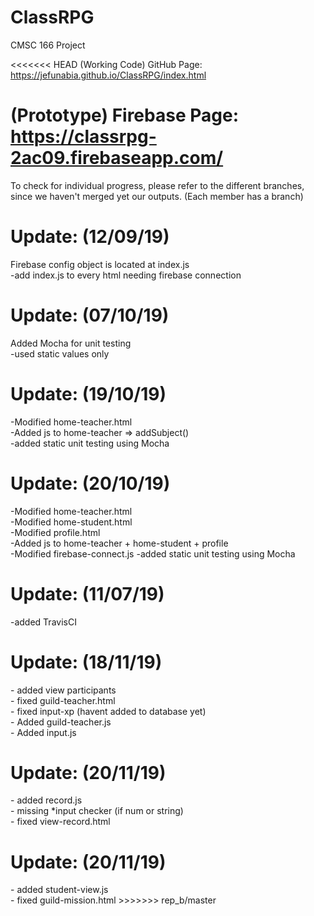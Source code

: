 # ClassRPG
CMSC 166 Project

<<<<<<< HEAD
(Working Code) GitHub Page: https://jefunabia.github.io/ClassRPG/index.html

(Prototype) Firebase Page: https://classrpg-2ac09.firebaseapp.com/
=======
To check for individual progress, please refer to the different branches, since we haven't merged yet our outputs.
(Each member has a branch)

<h1>Update: (12/09/19)</h1>
Firebase config object is located at index.js <br>
-add index.js to every html needing firebase connection

<h1>Update: (07/10/19)</h1>
Added Mocha for unit testing<br>
-used static values only

<h1>Update: (19/10/19)</h1>
-Modified home-teacher.html<br>
-Added js to home-teacher => addSubject()<br>
-added static unit testing using Mocha


<h1>Update: (20/10/19)</h1>
-Modified home-teacher.html<br>
-Modified home-student.html<br>
-Modified profile.html<br>
-Added js to home-teacher + home-student + profile<br>
-Modified firebase-connect.js
-added static unit testing using Mocha

<h1>Update: (11/07/19)</h1>
-added TravisCI

<h1>Update: (18/11/19)</h1>
- added view participants<br>
- fixed guild-teacher.html<br>
- fixed input-xp (havent added to database yet)<br>
- Added guild-teacher.js<br>
- Added input.js

<h1>Update: (20/11/19)</h1>
- added record.js<br>
- missing *input checker (if num or string)<br>
- fixed view-record.html<br>

<h1>Update: (20/11/19)</h1>
- added student-view.js<br>
- fixed guild-mission.html
>>>>>>> rep_b/master

